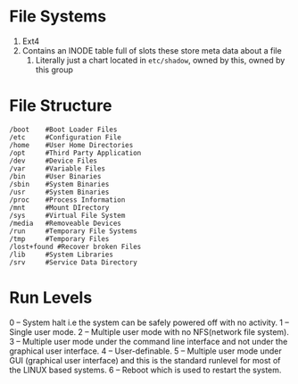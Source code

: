 # File Systems
1. Ext4 
2. Contains an INODE table full of slots these store meta data about a file
   1. Literally just a chart located in `etc/shadow`, owned by this, owned by this group
# File Structure
```Shell
/boot    #Boot Loader Files
/etc     #Configuration File
/home    #User Home Directories
/opt     #Third Party Application
/dev     #Device Files
/var     #Variable Files
/bin     #User Binaries
/sbin    #System Binaries
/usr     #System Binaries
/proc    #Process Information
/mnt     #Mount DIrectory
/sys     #Virtual File System
/media   #Removeable Devices
/run     #Temporary File Systems
/tmp     #Temporary Files
/lost+found #Recover broken Files
/lib     #System Libraries
/srv     #Service Data Directory

```
# Run Levels
0 – System halt i.e the system can be safely powered off with no activity.
1 – Single user mode.
2 – Multiple user mode with no NFS(network file system).
3 – Multiple user mode under the command line interface and not under the graphical user interface.
4 – User-definable.
5 – Multiple user mode under GUI (graphical user interface) and this is the standard runlevel for most of the LINUX based systems.
6 – Reboot which is used to restart the system.

    


